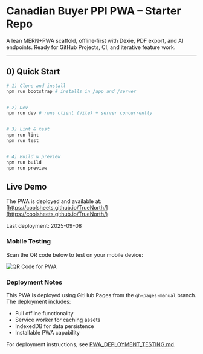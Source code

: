 # Canadian Buyer PPI PWA – Starter Repo


A lean MERN+PWA scaffold, offline‑first with Dexie, PDF export, and AI endpoints. Ready for GitHub Projects, CI, and iterative feature work.


---


## 0) Quick Start


```bash
# 1) Clone and install
npm run bootstrap # installs in /app and /server


# 2) Dev
npm run dev # runs client (Vite) + server concurrently


# 3) Lint & test
npm run lint
npm run test


# 4) Build & preview
npm run build
npm run preview
```

## Live Demo

The PWA is deployed and available at: [https://coolsheets.github.io/TrueNorth/](https://coolsheets.github.io/TrueNorth/)

Last deployment: 2025-09-08

### Mobile Testing

Scan the QR code below to test on your mobile device:

![QR Code for PWA](https://api.qrserver.com/v1/create-qr-code/?size=150x150&data=https://coolsheets.github.io/TrueNorth/)

### Deployment Notes

This PWA is deployed using GitHub Pages from the `gh-pages-manual` branch. The deployment includes:

- Full offline functionality
- Service worker for caching assets
- IndexedDB for data persistence
- Installable PWA capability

For deployment instructions, see [PWA_DEPLOYMENT_TESTING.md](docs/PWA_DEPLOYMENT_TESTING.md).

